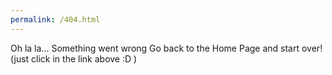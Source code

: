 ```yaml
---
permalink: /404.html
---
```


Oh la la...
Something went wrong
Go back to the Home Page and start over! (just click in the link above :D )


